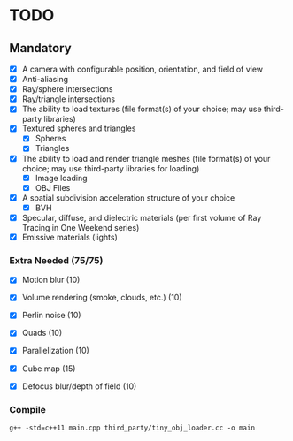 # TODO

## Mandatory

- [x] A camera with configurable position, orientation, and field of view
- [x] Anti-aliasing
- [x] Ray/sphere intersections
- [x] Ray/triangle intersections
- [x] The ability to load textures (file format(s) of your choice; may use third-party libraries)
- [x] Textured spheres and triangles
  - [x] Spheres
  - [x] Triangles
- [x] The ability to load and render triangle meshes (file format(s) of your choice; may use third-party libraries for loading)
  - [x] Image loading
  - [x] OBJ Files
- [x] A spatial subdivision acceleration structure of your choice
  - [x] BVH
- [x] Specular, diffuse, and dielectric materials (per first volume of Ray Tracing in One Weekend series)
- [x] Emissive materials (lights)

### Extra Needed (75/75)
- [x] Motion blur (10)
- [x] Volume rendering (smoke, clouds, etc.) (10)
- [x] Perlin noise (10)
- [x] Quads (10)
- [x] Parallelization (10)
- [x] Cube map (15)
- [x] Defocus blur/depth of field (10)
 

### Compile

```
g++ -std=c++11 main.cpp third_party/tiny_obj_loader.cc -o main
```